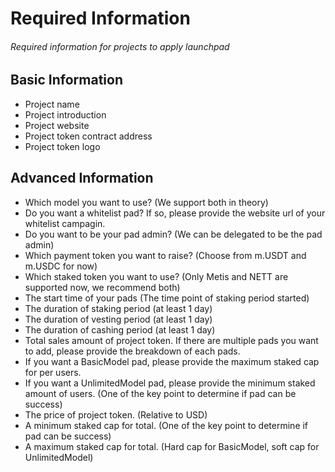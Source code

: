 # Required Information

###### Required information for projects to apply launchpad

## Basic Information

- Project name
- Project introduction
- Project website
- Project token contract address
- Project token logo

## Advanced Information

- Which model you want to use? (We support both in theory)
- Do you want a whitelist pad? If so, please provide the website url of your whitelist campagin.
- Do you want to be your pad admin? (We can be delegated to be the pad admin)
- Which payment token you want to raise? (Choose from m.USDT and m.USDC for now)
- Which staked token you want to use? (Only Metis and NETT are supported now, we recommend both)
- The start time of your pads (The time point of staking period started)
- The duration of staking period (at least 1 day)
- The duration of vesting period (at least 1 day)
- The duration of cashing period (at least 1 day)
- Total sales amount of project token. If there are multiple pads you want to add, please provide the breakdown of each pads.
- If you want a BasicModel pad, please provide the maximum staked cap for per users.
- If you want a UnlimitedModel pad, please provide the minimum staked amount of users. (One of the key point to determine if pad can be success)
- The price of project token. (Relative to USD)
- A minimum staked cap for total. (One of the key point to determine if pad can be success)
- A maximum staked cap for total. (Hard cap for BasicModel, soft cap for UnlimitedModel)